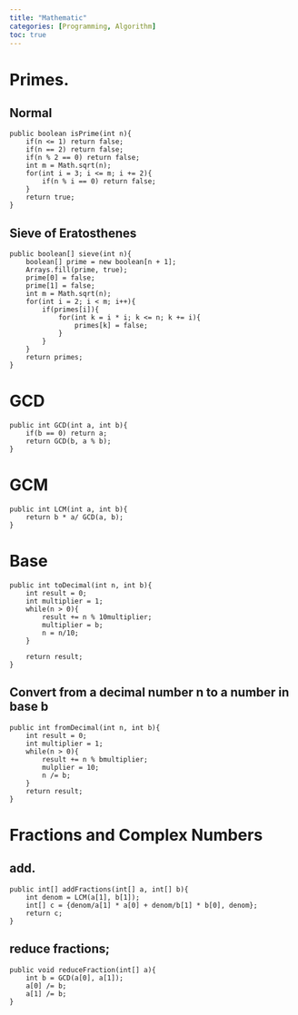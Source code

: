 ```yaml
---
title: "Mathematic"
categories: [Programming, Algorithm]
toc: true
---
```


# Primes.
## Normal
```
public boolean isPrime(int n){
    if(n <= 1) return false;
    if(n == 2) return false;
    if(n % 2 == 0) return false;
    int m = Math.sqrt(n);
    for(int i = 3; i <= m; i += 2){
        if(n % i == 0) return false;
    }
    return true;
}
```
## Sieve of Eratosthenes
```
public boolean[] sieve(int n){
    boolean[] prime = new boolean[n + 1];
    Arrays.fill(prime, true);
    prime[0] = false;
    prime[1] = false;
    int m = Math.sqrt(n);
    for(int i = 2; i < m; i++){
        if(primes[i]){
            for(int k = i * i; k <= n; k += i){
                primes[k] = false;
            }
        }
    }
    return primes;
}
```

# GCD

```
public int GCD(int a, int b){
    if(b == 0) return a;
    return GCD(b, a % b);
}
```

# GCM

```
public int LCM(int a, int b){
    return b * a/ GCD(a, b);
}
```

# Base

```
public int toDecimal(int n, int b){
    int result = 0;
    int multiplier = 1;
    while(n > 0){
        result += n % 10multiplier;
        multiplier = b;
        n = n/10;
    }
    
    return result;
}
```

## Convert from a decimal number n to a number in base b
```
public int fromDecimal(int n, int b){
    int result = 0;
    int multiplier = 1;
    while(n > 0){
        result += n % bmultiplier;
        mulplier = 10;
        n /= b;
    }
    return result;
}
```

# Fractions and Complex Numbers
## add.
```
public int[] addFractions(int[] a, int[] b){
    int denom = LCM(a[1], b[1]);
    int[] c = {denom/a[1] * a[0] + denom/b[1] * b[0], denom};
    return c;
}
```

## reduce fractions;
```
public void reduceFraction(int[] a){
    int b = GCD(a[0], a[1]);
    a[0] /= b;
    a[1] /= b;
}
```